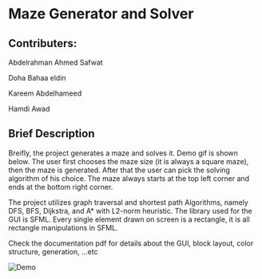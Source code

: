 # Maze Generator and Solver

## Contributers:

Abdelrahman Ahmed Safwat

Doha Bahaa eldin

Kareem Abdelhameed

Hamdi Awad

## Brief Description

Breifly, the project generates a maze and solves it. Demo gif is shown below. The user first chooses the maze size (it is always a square maze), then the maze is generated. After that the user can pick the solving algorithm of his choice. The maze always starts at the top left corner and ends at the bottom right corner.

The project utilizes graph traversal and shortest path Algorithms, namely DFS, BFS, Dijkstra, and A* with L2-norm heuristic. The library used for the GUI is SFML. Every single element drawn on screen is a rectangle, it is all rectangle manipulations in SFML.

Check the documentation pdf for details about the GUI, block layout, color structure, generation, ...etc

![Demo](demo.gif)
